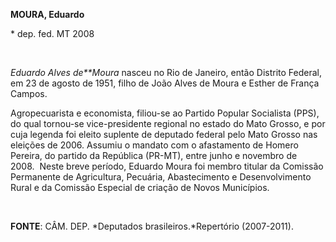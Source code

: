 **MOURA, Eduardo**

\* dep. fed. MT 2008

 

*Eduardo Alves de**Moura* nasceu no Rio de Janeiro, então Distrito
Federal, em 23 de agosto de 1951, filho de João Alves de Moura e Esther
de França Campos.

Agropecuarista e economista, filiou-se ao Partido Popular Socialista
(PPS), do qual tornou-se vice-presidente regional no estado do Mato
Grosso, e por cuja legenda foi eleito suplente de deputado federal pelo
Mato Grosso nas eleições de 2006. Assumiu o mandato com o afastamento de
Homero Pereira, do partido da República (PR-MT), entre junho e novembro
de 2008.  Neste breve período, Eduardo Moura foi membro titular da
Comissão Permanente de Agricultura, Pecuária, Abastecimento e
Desenvolvimento Rural e da Comissão Especial de criação de Novos
Municípios.

 

**FONTE**: CÂM. DEP. *Deputados brasileiros.*Repertório (2007-2011).

 
